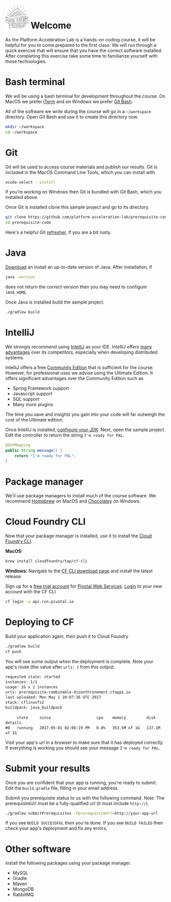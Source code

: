 # ![pal](images/pal-small.png) Welcome

As the Platform Acceleration Lab is a hands-on coding course, it will be
helpful for you to come prepared to the first class.
We will run through a quick exercise that will ensure that you have the
correct software installed.
After completing this exercise take some time to familiarize yourself
with these technologies.

# Bash terminal
We will be using a bash terminal for development throughout the course.
On MacOS we prefer [iTerm](https://www.iterm2.com/) and on Windows we
prefer [Git Bash](https://git-scm.com/downloads).

All of the software we write during the course will go in a `~/workspace`
directory.
Open Git Bash and use it to create this directory now.

```bash
mkdir ~/workspace
cd ~/workspace
```

# Git
Git will be used to access course materials and publish our results.
Git is included in the MacOS Command Line Tools, which you can install
with
```bash
xcode-select --install
```

If you're working on Windows then Git is bundled with Git Bash, which
you installed above.

Once Git is installed clone this sample project and go to its directory.
```bash
git clone https://github.com/platform-acceleration-lab/prerequisite-code.git
cd prerequisite-code
```

Here's a helpful Git [refresher](https://try.github.io), if you are a
bit rusty.

# Java
[Download](http://www.oracle.com/technetwork/java/javase/downloads/jdk8-downloads-2133151.html)
an install an up-to-date version of Java.
After installation, if
```bash
java -version
```
does not return the correct version then you may need to configure
`JAVA_HOME`.

Once Java is installed build the sample project.
```bash
./gradlew build
```

# IntelliJ
We strongly recommend using [IntelliJ](https://www.jetbrains.com/idea/)
as your IDE.
IntelliJ offers [many advantages](https://blog.jetbrains.com/idea/2016/03/enjoying-java-and-being-more-productive-with-intellij-idea/)
over its competitors, especially when developing distributed systems.

IntelliJ offers a free [Community Edition](https://www.jetbrains.com/idea/features/editions_comparison_matrix.html)
that is sufficient for the course.
However, for professional uses we advise using the Ultimate Edition.
It offers significant advantages over the Community Edition such as

- Spring Framework support
- Javascript support
- SQL support
- Many more plugins

The time you save and insights you gain into your code will far outweigh
the cost of the Ultimate edition.

Once IntelliJ is installed, [configure your JDK](https://www.jetbrains.com/help/idea/2017.1/working-with-sdks.html?search=sdk#manage_sdks).
Next, open the sample project.
Edit the controller to return the string `I'm ready for PAL`.

```java
@GetMapping
public String message() {
    return "I'm ready for PAL";
}
```

# Package manager
We'll use package managers to install much of the course software.
We recommend [Homebrew](https://brew.sh/) on MacOS and [Chocolatey](https://chocolatey.org/)
on Windows.

# Cloud Foundry CLI
Now that your package manager is installed, use it to install the
[Cloud Foundry CLI](https://github.com/cloudfoundry/cli).

**MacOS:**
```bash
brew install cloudfoundry/tap/cf-cli
```

**Windows:**
Navigate to the [CF CLI download page](https://github.com/cloudfoundry/cli/releases)
and install the latest release.

Sign up for a [free trial account](https://account.run.pivotal.io/z/uaa/sign-up)
for [Pivotal Web Services](https://run.pivotal.io/faq/).
[Login](https://github.com/cloudfoundry/cli/#getting-started) to your
new account with the CF CLI
```bash
cf login -a api.run.pivotal.io
```

# Deploying to CF
Build your application again, then push it to Cloud Foundry
```bash
./gradlew build
cf push
```

You will see some output when the deployment is complete.
Note your app's route (the value after `urls: `) from this output:
```no-highlight
requested state: started
instances: 1/1
usage: 1G x 1 instances
urls: prerequisite-combinable-disenthronement.cfapps.io
last uploaded: Mon May 1 20:07:36 UTC 2017
stack: cflinuxfs2
buildpack: java_buildpack

     state     since                    cpu    memory         disk           details
#0   running   2017-05-01 02:08:19 PM   0.0%   353.5M of 1G   137.1M of 1G
```

Visit your app's url in a browser to make sure that it has deployed
correctly.
If everything is working you should see your message
`I'm ready for PAL`.

# Submit your results

Once you are confident that your app is running, you're ready to submit.
Edit the `build.gradle` file, filling in your email address.

Submit you prerequisite status to us with the following command.
_Note:_ The prerequisiteUrl must be a fully-qualified url (it must include `http://`).

```bash
./gradlew submitPrerequisites -PprerequisiteUrl=http://your-app-url
```

If you see `BUILD SUCCESSFUL` then you're done.
If you see `BUILD FAILED` then check your app's deployment and fix any
errors.

# Other software
Install the following packages using your package manager.

- MySQL
- Gradle
- Maven
- MongoDB
- RabbitMQ
